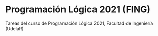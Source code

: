 # Programación Lógica 2021 (FING)
Tareas del curso de Programación Lógica 2021, Facultad de Ingeniería (UdelaR)
